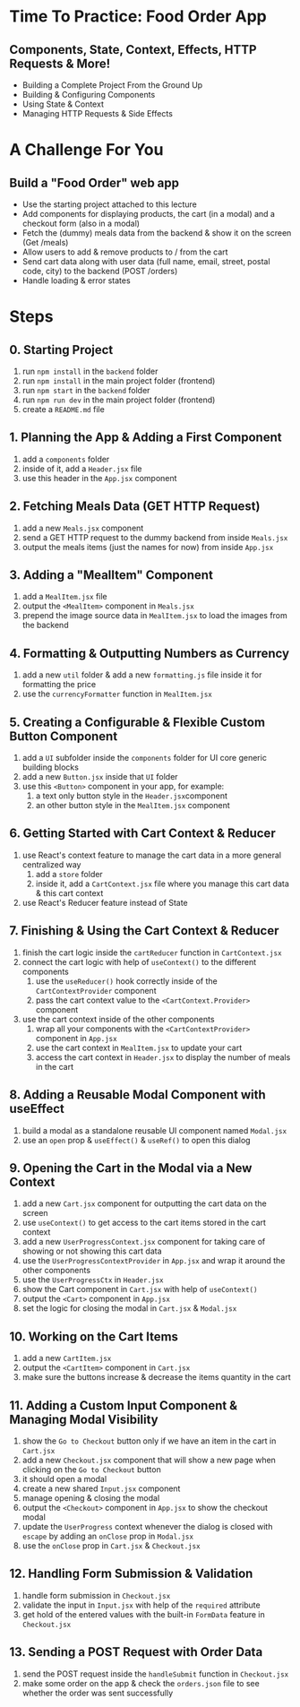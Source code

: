 # Time To Practice: Food Order App

## Components, State, Context, Effects, HTTP Requests & More!

- Building a Complete Project From the Ground Up
- Building & Configuring Components
- Using State & Context
- Managing HTTP Requests & Side Effects

# A Challenge For You

## Build a "Food Order" web app

- Use the starting project attached to this lecture
- Add components for displaying products, the cart (in a modal) and a checkout form (also in a modal)
- Fetch the (dummy) meals data from the backend & show it on the screen (Get /meals)
- Allow users to add & remove products to / from the cart
- Send cart data along with user data (full name, email, street, postal code, city) to the backend (POST /orders)
- Handle loading & error states

# Steps

## 0. Starting Project

1. run `npm install` in the `backend` folder
2. run `npm install` in the main project folder (frontend)
3. run `npm start` in the `backend` folder
4. run `npm run dev` in the main project folder (frontend)
5. create a `README.md` file

## 1. Planning the App & Adding a First Component

1. add a `components` folder
2. inside of it, add a `Header.jsx` file
3. use this header in the `App.jsx` component

## 2. Fetching Meals Data (GET HTTP Request)

1. add a new `Meals.jsx` component
2. send a GET HTTP request to the dummy backend from inside `Meals.jsx`
3. output the meals items (just the names for now) from inside `App.jsx`

## 3. Adding a "MealItem" Component

1. add a `MealItem.jsx` file
2. output the `<MealItem>` component in `Meals.jsx`
3. prepend the image source data in `MealItem.jsx` to load the images from the backend

## 4. Formatting & Outputting Numbers as Currency

1. add a new `util` folder & add a new `formatting.js` file inside it for formatting the price
2. use the `currencyFormatter` function in `MealItem.jsx`

## 5. Creating a Configurable & Flexible Custom Button Component

1. add a `UI` subfolder inside the `components` folder for UI core generic building blocks
2. add a new `Button.jsx` inside that `UI` folder
3. use this `<Button>` component in your app, for example:
   1. a text only button style in the `Header.jsx`component
   2. an other button style in the `MealItem.jsx` component

## 6. Getting Started with Cart Context & Reducer

1. use React's context feature to manage the cart data in a more general centralized way
   1. add a `store` folder
   2. inside it, add a `CartContext.jsx` file where you manage this cart data & this cart context
2. use React's Reducer feature instead of State

## 7. Finishing & Using the Cart Context & Reducer

1. finish the cart logic inside the `cartReducer` function in `CartContext.jsx`
2. connect the cart logic with help of `useContext()` to the different components
   1. use the `useReducer()` hook correctly inside of the `CartContextProvider` component
   2. pass the cart context value to the `<CartContext.Provider>` component
3. use the cart context inside of the other components
   1. wrap all your components with the `<CartContextProvider>` component in `App.jsx`
   2. use the cart context in `MealItem.jsx` to update your cart
   3. access the cart context in `Header.jsx` to display the number of meals in the cart

## 8. Adding a Reusable Modal Component with useEffect

1. build a modal as a standalone reusable UI component named `Modal.jsx`
2. use an `open` prop & `useEffect()` & `useRef()` to open this dialog

## 9. Opening the Cart in the Modal via a New Context

1. add a new `Cart.jsx` component for outputting the cart data on the screen
2. use `useContext()` to get access to the cart items stored in the cart context
3. add a new `UserProgressContext.jsx` component for taking care of showing or not showing this cart data
4. use the `UserProgressContextProvider` in `App.jsx` and wrap it around the other components
5. use the `UserProgressCtx` in `Header.jsx`
6. show the Cart component in `Cart.jsx` with help of `useContext()`
7. output the `<Cart>` component in `App.jsx`
8. set the logic for closing the modal in `Cart.jsx` & `Modal.jsx`

## 10. Working on the Cart Items

1. add a new `CartItem.jsx`
2. output the `<CartItem>` component in `Cart.jsx`
3. make sure the buttons increase & decrease the items quantity in the cart

## 11. Adding a Custom Input Component & Managing Modal Visibility

1. show the `Go to Checkout` button only if we have an item in the cart in `Cart.jsx`
2. add a new `Checkout.jsx` component that will show a new page when clicking on the `Go to Checkout` button
3. it should open a modal
4. create a new shared `Input.jsx` component
5. manage opening & closing the modal
6. output the `<Checkout>` component in `App.jsx` to show the checkout modal
7. update the `UserProgress` context whenever the dialog is closed with `escape` by adding an `onClose` prop in `Modal.jsx`
8. use the `onClose` prop in `Cart.jsx` & `Checkout.jsx`

## 12. Handling Form Submission & Validation

1. handle form submission in `Checkout.jsx`
2. validate the input in `Input.jsx` with help of the `required` attribute
3. get hold of the entered values with the built-in `FormData` feature in `Checkout.jsx`

## 13. Sending a POST Request with Order Data

1. send the POST request inside the `handleSubmit` function in `Checkout.jsx`
2. make some order on the app & check the `orders.json` file to see whether the order was sent successfully
